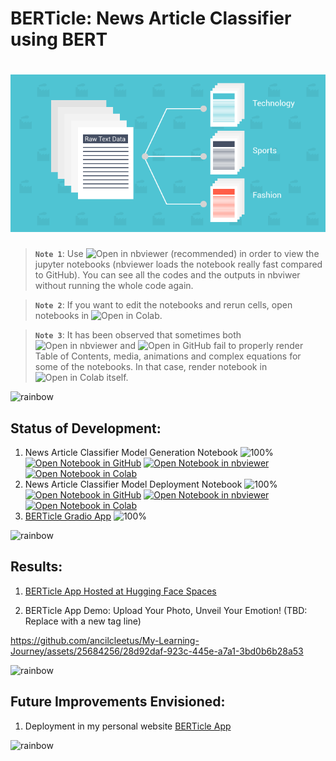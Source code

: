 # BERTicle: News Article Classifier using BERT

# ![BERTicle: News Article Classifier using BERT](data/images/NLP_Project_01_BERTicle-01.png)

> **`Note 1`**: Use ![Open in nbviewer](https://img.shields.io/badge/Jupyter%20nbviewer-F37626?logo=jupyter&logoColor=white&style=flat) (recommended) in order to view the jupyter notebooks (nbviewer loads the notebook really fast compared to GitHub). You can see all the codes and the outputs in nbviwer without running the whole code again.

> **`Note 2`**: If you want to edit the notebooks and rerun cells, open notebooks in ![Open in Colab](https://img.shields.io/badge/Google%20Colab-F9AB00?logo=googlecolab&logoColor=white&style=flat).

> **`Note 3`**: It has been observed that sometimes both ![Open in nbviewer](https://img.shields.io/badge/Jupyter%20nbviewer-F37626?logo=jupyter&logoColor=white&style=flat) and ![Open in GitHub](https://img.shields.io/badge/GitHub-181717?logo=github&logoColor=white&style=flat) fail to properly render Table of Contents, media, animations and complex equations for some of the notebooks. In that case, render notebook in ![Open in Colab](https://img.shields.io/badge/Google%20Colab-F9AB00?logo=googlecolab&logoColor=white&style=flat) itself.

![rainbow](https://github.com/ancilcleetus/My-Learning-Journey/assets/25684256/839c3524-2a1d-4779-85a0-83c562e1e5e5)

## Status of Development:

1. News Article Classifier Model Generation Notebook ![100%](https://geps.dev/progress/100) [![Open Notebook in GitHub](https://img.shields.io/badge/GitHub-181717?logo=github&logoColor=white&style=flat)](NLP_Project_01_BERTicle_Training.ipynb) [![Open Notebook in nbviewer](https://img.shields.io/badge/Jupyter%20nbviewer-F37626?logo=jupyter&logoColor=white&style=flat)](https://nbviewer.org/github/ancilcleetus/My-Learning-Journey/blob/main/NLP/02-NLP-Projects/NLP_Project_01_BERTicle/NLP_Project_01_BERTicle_Training.ipynb) [![Open Notebook in Colab](https://img.shields.io/badge/Google%20Colab-F9AB00?logo=googlecolab&logoColor=white&style=flat)](https://colab.research.google.com/github/ancilcleetus/My-Learning-Journey/blob/main/NLP/02-NLP-Projects/NLP_Project_01_BERTicle/NLP_Project_01_BERTicle_Training.ipynb)
2. News Article Classifier Model Deployment Notebook ![100%](https://geps.dev/progress/100) [![Open Notebook in GitHub](https://img.shields.io/badge/GitHub-181717?logo=github&logoColor=white&style=flat)](NLP_Project_01_BERTicle_Deployment.ipynb) [![Open Notebook in nbviewer](https://img.shields.io/badge/Jupyter%20nbviewer-F37626?logo=jupyter&logoColor=white&style=flat)](https://nbviewer.org/github/ancilcleetus/My-Learning-Journey/blob/main/NLP/02-NLP-Projects/NLP_Project_01_BERTicle/NLP_Project_01_BERTicle_Deployment.ipynb) [![Open Notebook in Colab](https://img.shields.io/badge/Google%20Colab-F9AB00?logo=googlecolab&logoColor=white&style=flat)](https://colab.research.google.com/github/ancilcleetus/My-Learning-Journey/blob/main/NLP/02-NLP-Projects/NLP_Project_01_BERTicle/NLP_Project_01_BERTicle_Deployment.ipynb)
3. [BERTicle Gradio App](https://huggingface.co/spaces/ancilcleetus/NLP_Project_01_BERTicle) ![100%](https://geps.dev/progress/100)

![rainbow](https://github.com/ancilcleetus/My-Learning-Journey/assets/25684256/839c3524-2a1d-4779-85a0-83c562e1e5e5)

## Results:

1. [BERTicle App Hosted at Hugging Face Spaces](https://huggingface.co/spaces/ancilcleetus/NLP_Project_01_BERTicle)

2. BERTicle App Demo: Upload Your Photo, Unveil Your Emotion! (TBD: Replace with a new tag line)

https://github.com/ancilcleetus/My-Learning-Journey/assets/25684256/28d92daf-923c-445e-a7a1-3bd0b6b28a53

![rainbow](https://github.com/ancilcleetus/My-Learning-Journey/assets/25684256/839c3524-2a1d-4779-85a0-83c562e1e5e5)

## Future Improvements Envisioned:

1. Deployment in my personal website [BERTicle App](http://ancilcleetus.com/Personal-Projects/NLP-Projects/NLP_Project_01_BERTicle)

![rainbow](https://github.com/ancilcleetus/My-Learning-Journey/assets/25684256/839c3524-2a1d-4779-85a0-83c562e1e5e5)
